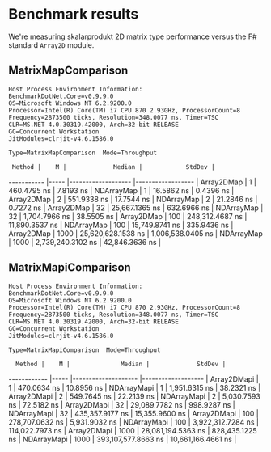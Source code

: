 Benchmark results
=================

We're measuring skalarprodukt 2D matrix type performance versus the F# standard
`Array2D` module.

MatrixMapComparison
-------------------

```
Host Process Environment Information:
BenchmarkDotNet.Core=v0.9.9.0
OS=Microsoft Windows NT 6.2.9200.0
Processor=Intel(R) Core(TM) i7 CPU 870 2.93GHz, ProcessorCount=8
Frequency=2873500 ticks, Resolution=348.0077 ns, Timer=TSC
CLR=MS.NET 4.0.30319.42000, Arch=32-bit RELEASE
GC=Concurrent Workstation
JitModules=clrjit-v4.6.1586.0

Type=MatrixMapComparison  Mode=Throughput
```

     Method |    M |             Median |            StdDev |
----------- |----- |------------------- |------------------ |
 Array2DMap |    1 |        460.4795 ns |         7.8193 ns |
 NDArrayMap |    1 |         16.5862 ns |         0.4396 ns |
 Array2DMap |    2 |        551.9338 ns |        17.7544 ns |
 NDArrayMap |    2 |         21.2846 ns |         0.7272 ns |
 Array2DMap |   32 |     25,667.1365 ns |       632.6966 ns |
 NDArrayMap |   32 |      1,704.7966 ns |        38.5505 ns |
 Array2DMap |  100 |    248,312.4687 ns |    11,890.3537 ns |
 NDArrayMap |  100 |     15,749.8741 ns |       335.9436 ns |
 Array2DMap | 1000 | 25,620,628.1538 ns | 1,006,538.0405 ns |
 NDArrayMap | 1000 |  2,739,240.3102 ns |    42,846.3636 ns |

MatrixMapiComparison
--------------------

```
Host Process Environment Information:
BenchmarkDotNet.Core=v0.9.9.0
OS=Microsoft Windows NT 6.2.9200.0
Processor=Intel(R) Core(TM) i7 CPU 870 2.93GHz, ProcessorCount=8
Frequency=2873500 ticks, Resolution=348.0077 ns, Timer=TSC
CLR=MS.NET 4.0.30319.42000, Arch=32-bit RELEASE
GC=Concurrent Workstation
JitModules=clrjit-v4.6.1586.0

Type=MatrixMapiComparison  Mode=Throughput
```

      Method |    M |              Median |             StdDev |
------------ |----- |-------------------- |------------------- |
 Array2DMapi |    1 |         470.0634 ns |         10.8956 ns |
 NDArrayMapi |    1 |       1,951.6315 ns |         38.2321 ns |
 Array2DMapi |    2 |         549.7645 ns |         22.2139 ns |
 NDArrayMapi |    2 |       5,030.7593 ns |         72.5182 ns |
 Array2DMapi |   32 |      29,089.7782 ns |        998.9287 ns |
 NDArrayMapi |   32 |     435,357.9177 ns |     15,355.9600 ns |
 Array2DMapi |  100 |     278,707.0632 ns |      5,931.9032 ns |
 NDArrayMapi |  100 |   3,922,312.7284 ns |    114,022.7973 ns |
 Array2DMapi | 1000 |  28,081,194.5363 ns |    828,435.1225 ns |
 NDArrayMapi | 1000 | 393,107,577.8663 ns | 10,661,166.4661 ns |
